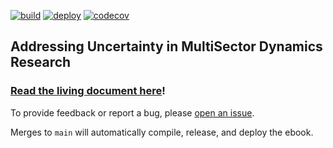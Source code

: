 [![build](https://github.com/IMMM-SFA/msd_uncertainty_ebook/actions/workflows/01_test.yml/badge.svg)](https://github.com/IMMM-SFA/msd_uncertainty_ebook/actions/workflows/01_test.yml) [![deploy](https://github.com/IMMM-SFA/msd_uncertainty_ebook/actions/workflows/02_deploy.yml/badge.svg)](https://github.com/IMMM-SFA/msd_uncertainty_ebook/actions/workflows/02_deploy.yml) [![codecov](https://codecov.io/gh/IMMM-SFA/msd_uncertainty_ebook/branch/dev/graph/badge.svg?token=sc7PduW907)](https://codecov.io/gh/IMMM-SFA/msd_uncertainty_ebook)

## Addressing Uncertainty in MultiSector Dynamics Research

### [Read the living document here](https://immm-sfa.github.io/msd_uncertainty_ebook/)!

To provide feedback or report a bug, please [open an issue](https://github.com/IMMM-SFA/msd_uncertainty_ebook/issues/new).

Merges to `main` will automatically compile, release, and deploy the ebook.
